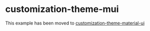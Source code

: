 # customization-theme-mui

This example has been moved to [customization-theme-material-ui](../../.././customization-theme-material-ui)
